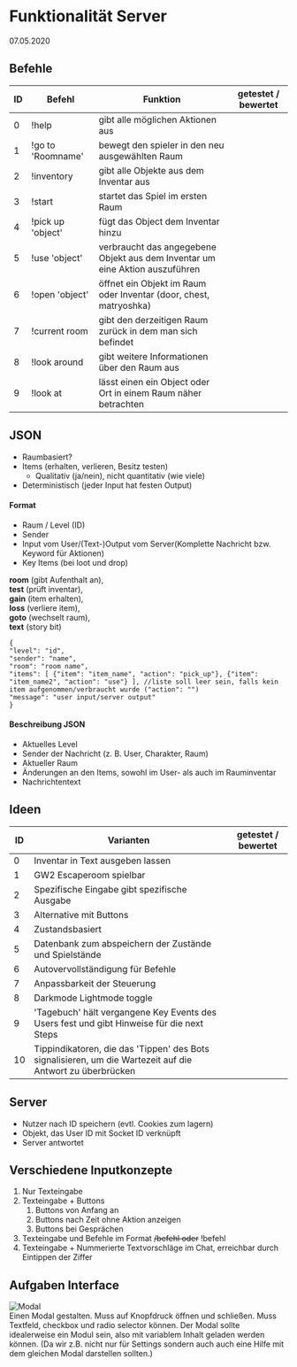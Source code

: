 # Funktionalität Server

07.05.2020

<!-- -> Die Datei ggf. umbennen, da hier mittlerweile viel mehr drin steht
habs nach datum benannt nun
 -->

## Befehle

| ID  | Befehl            | Funktion                                                                     | getestet / bewertet |
| --- | ----------------- | ---------------------------------------------------------------------------- | ------------------- |
| 0   | !help             | gibt alle möglichen Aktionen aus                                             |                     |
| 1   | !go to 'Roomname' | bewegt den spieler in den neu ausgewählten Raum                              |                     |
| 2   | !inventory        | gibt alle Objekte aus dem Inventar aus                                       |                     |
| 3   | !start            | startet das Spiel im ersten Raum                                             |                     |
| 4   | !pick up 'object' | fügt das Object dem Inventar hinzu                                           |                     |
| 5   | !use 'object'     | verbraucht das angegebene Objekt aus dem Inventar um eine Aktion auszuführen |                     |
| 6   | !open 'object'    | öffnet ein Objekt im Raum oder Inventar (door, chest, matryoshka)            |                     |
| 7   | !current room     | gibt den derzeitigen Raum zurück in dem man sich befindet                    |                     |
| 8   | !look around      | gibt weitere Informationen über den Raum aus                                 |                     |
| 9   | !look at          | lässt einen ein Object oder Ort in einem Raum näher betrachten               |                     |

## JSON

- Raumbasiert?
- Items (erhalten, verlieren, Besitz testen)
  - Qualitativ (ja/nein), nicht quantitativ (wie viele)
- Deterministisch (jeder Input hat festen Output)

#### Format

- Raum / Level (ID)
- Sender
- Input vom User/(Text-)Output vom Server(Komplette Nachricht bzw. Keyword für Aktionen)
- Key Items (bei loot und drop)

**room** (gibt Aufenthalt an),  
**test** (prüft inventar),  
**gain** (item erhalten),  
**loss** (verliere item),  
**goto** (wechselt raum),  
**text** (story bit)

```
{
"level": "id",
"sender": "name",
"room": "room name",
"items": [ {"item": "item_name", "action": "pick_up"}, {"item": "item_name2", "action": "use"} ], //liste soll leer sein, falls kein item aufgenommen/verbraucht wurde ("action": "")
"message": "user input/server output"
}
```

#### Beschreibung JSON

- Aktuelles Level
- Sender der Nachricht (z. B. User, Charakter, Raum)
- Aktueller Raum
- Änderungen an den Items, sowohl im User- als auch im Rauminventar
- Nachrichtentext

## Ideen

| ID  | Varianten                                                                                                 | getestet / bewertet |
| --- | --------------------------------------------------------------------------------------------------------- | ------------------- |
| 0   | Inventar in Text ausgeben lassen                                                                          |                     |
| 1   | GW2 Escaperoom spielbar                                                                                   |                     |
| 2   | Spezifische Eingabe gibt spezifische Ausgabe                                                              |                     |
| 3   | Alternative mit Buttons                                                                                   |                     |
| 4   | Zustandsbasiert                                                                                           |                     |
| 5   | Datenbank zum abspeichern der Zustände und Spielstände                                                    |                     |
| 6   | Autovervollständigung für Befehle                                                                         |                     |
| 7   | Anpassbarkeit der Steuerung                                                                               |                     |
| 8   | Darkmode Lightmode toggle                                                                                 |                     |
| 9   | 'Tagebuch' hält vergangene Key Events des Users fest und gibt Hinweise für die next Steps                 |                     |
| 10  | Tippindikatoren, die das 'Tippen' des Bots signalisieren, um die Wartezeit auf die Antwort zu überbrücken |                     |

## Server

- Nutzer nach ID speichern (evtl. Cookies zum lagern)
- Objekt, das User ID mit Socket ID verknüpft
- Server antwortet

## Verschiedene Inputkonzepte

1. Nur Texteingabe
2. Texteingabe + Buttons
   1. Buttons von Anfang an
   2. Buttons nach Zeit ohne Aktion anzeigen
   3. Buttons bei Gesprächen
3. Texteingabe und Befehle im Format ~~/befehl oder~~ !befehl
4. Texteingabe + Nummerierte Textvorschläge im Chat, erreichbar durch Eintippen der Ziffer

## Aufgaben Interface

![Modal](https://cdn.dribbble.com/users/2631930/screenshots/6783941/driver-listing-page-new-design___1.png)  
Einen Modal gestalten. Muss auf Knopfdruck öffnen und schließen. Muss Textfeld, checkbox und radio selector können.
Der Modal sollte idealerweise ein Modul sein, also mit variablem Inhalt geladen werden können. (Da wir z.B. nicht nur für Settings sondern auch auch eine Hilfe mit dem gleichen Modal darstellen sollten.)
